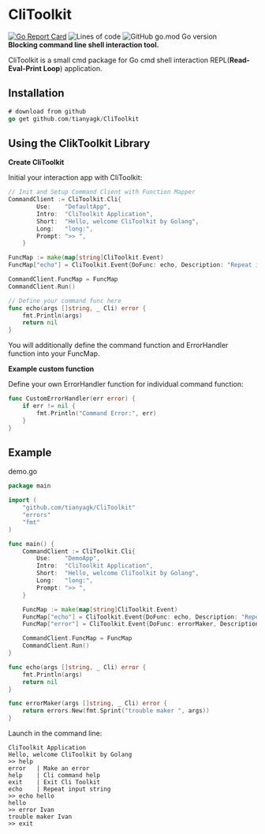 # CliToolkit

[![Go Report Card](https://goreportcard.com/badge/github.com/tianyagk/CliToolkit)](https://goreportcard.com/report/github.com/tianyagk/CliToolkit)  ![Lines of code](https://img.shields.io/tokei/lines/github/tianyagk/CliToolkit)  ![GitHub go.mod Go version](https://img.shields.io/github/go-mod/go-version/tianyagk/CliToolkit)  
**Blocking command line shell interaction tool.**

CliToolkit is a small cmd package for Go cmd shell interaction REPL(**Read-Eval-Print Loop**) application.

## Installation

```go
# download from github
go get github.com/tianyagk/CliToolkit
```

## Using the ClikToolkit Library

**Create CliToolkit**

Initial your interaction app with CliToolkit:

```go
// Init and Setup Command Client with Function Mapper
CommandClient := CliToolkit.Cli{
		Use:    "DefaultApp",
		Intro:  "CliToolkit Application",
		Short:  "Hello, welcome CliToolkit by Golang",
		Long:   "long:",
		Prompt: ">> ",
	}

FuncMap := make(map[string]CliToolkit.Event)
FuncMap["echo"] = CliToolkit.Event{DoFunc: echo, Description: "Repeat input string", ErrorHandler: CliToolkit.DefaultErrorHandler}

CommandClient.FuncMap = FuncMap
CommandClient.Run()

// Define your command func here
func echo(args []string, _ Cli) error {
	fmt.Println(args)
	return nil
}
```

You will additionally define the command function and ErrorHandler function into your FuncMap.

**Example custom function**

Define your own ErrorHandler function for individual command function:

```go
func CustomErrorHandler(err error) {
	if err != nil {
        fmt.Println("Command Error:", err)
	}
}
```



## Example

demo.go

```go
package main

import (
	"github.com/tianyagk/CliToolkit"
	"errors"
	"fmt"
)

func main() {
	CommandClient := CliToolkit.Cli{
		Use:    "DemoApp",
		Intro:  "CliToolkit Application",
		Short:  "Hello, welcome CliToolkit by Golang",
		Long:   "long:",
		Prompt: ">> ",
	}

	FuncMap := make(map[string]CliToolkit.Event)
	FuncMap["echo"] = CliToolkit.Event{DoFunc: echo, Description: "Repeat input string", CliToolkit.ErrorHandler: DefaultErrorHandler}
	FuncMap["error"] = CliToolkit.Event{DoFunc: errorMaker, Description: "Make an error", CliToolkit.ErrorHandler: DefaultErrorHandler}

	CommandClient.FuncMap = FuncMap
	CommandClient.Run()
}

func echo(args []string, _ Cli) error {
	fmt.Println(args)
	return nil
}

func errorMaker(args []string, _ Cli) error {
	return errors.New(fmt.Sprint("trouble maker ", args))
}

```

Launch in the command line:

```shell
CliToolkit Application
Hello, welcome CliToolkit by Golang
>> help
error 	| Make an error
help 	| Cli command help
exit 	| Exit Cli Toolkit
echo 	| Repeat input string
>> echo hello
hello
>> error Ivan
trouble maker Ivan
>> exit
```
